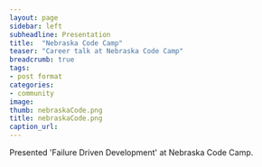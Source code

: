 ```yaml
---
layout: page
sidebar: left
subheadline: Presentation
title:  "Nebraska Code Camp"
teaser: "Career talk at Nebraska Code Camp"
breadcrumb: true
tags:
- post format
categories:
- community
image:
thumb: nebraskaCode.png
title: nebraskaCode.png
caption_url:
---
```

Presented 'Failure Driven Development' at Nebraska Code Camp.


